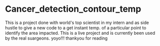 # Cancer_detection_contour_temp
This is a project done with world's top scientist in my intern and as side hustle to give a new code to a get instant temp. of a particular point to identify the area impacted. This is a live project and is currently been used by the real suargeons.
yoyo!!! thankyou for reading
